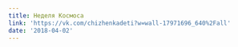 ```yaml
---
title: Неделя Космоса
link: 'https://vk.com/chizhenkadeti?w=wall-17971696_640%2Fall'
date: '2018-04-02'
---
```


